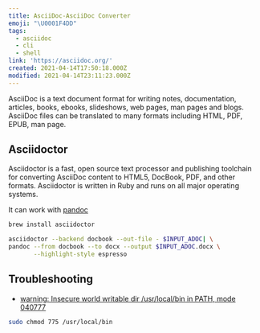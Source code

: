```yaml
---
title: AsciiDoc-AsciiDoc Converter
emoji: "\U0001F4DD"
tags:
  - asciidoc
  - cli
  - shell
link: 'https://asciidoc.org/'
created: 2021-04-14T17:50:18.000Z
modified: 2021-04-14T23:11:23.000Z
---
```


AsciiDoc is a text document format for writing notes, documentation, articles, books, ebooks, slideshows, web pages, man pages and blogs. AsciiDoc files can be translated to many formats including HTML, PDF, EPUB, man page.

## Asciidoctor

Asciidoctor is a fast, open source text processor and publishing toolchain for converting AsciiDoc content to HTML5, DocBook, PDF, and other formats. Asciidoctor is written in Ruby and runs on all major operating systems.

It can work with [pandoc](https://lkcozy.github.io/code-notes/misc/pandoc)

```sh
brew install asciidoctor
```

```sh
asciidoctor --backend docbook --out-file - $INPUT_ADOC| \
pandoc --from docbook --to docx --output $INPUT_ADOC.docx \
       --highlight-style espresso
```

## Troubleshooting

- [warning: Insecure world writable dir /usr/local/bin in PATH, mode 040777](https://stackoverflow.com/questions/26711249/how-to-solve-insecure-world-writable-dir-usr-in-path-mode-040777-warning-on-rub)

```sh
sudo chmod 775 /usr/local/bin
```
